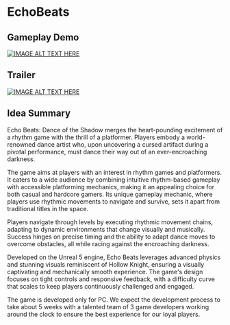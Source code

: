 # EchoBeats

## Gameplay Demo
[![IMAGE ALT TEXT HERE](https://img.youtube.com/vi/gXZLn1zZV1s/0.jpg)](https://www.youtube.com/watch?v=gXZLn1zZV1s)

## Trailer
[![IMAGE ALT TEXT HERE](https://img.youtube.com/vi/PK0cHtq40xo/0.jpg)](https://www.youtube.com/watch?v=PK0cHtq40xo)

## Idea Summary
Echo Beats: Dance of the Shadow merges the heart-pounding excitement of a rhythm game with the thrill of a platformer. Players embody a world-renowned dance artist who, upon uncovering a cursed artifact during a pivotal performance, must dance their way out of an ever-encroaching darkness.

The game aims at players with an interest in rhythm games and platformers. It caters to a wide audience by combining intuitive rhythm-based gameplay with accessible platforming mechanics, making it an appealing choice for both casual and hardcore gamers. Its unique gameplay mechanic, where players use rhythmic movements to navigate and survive, sets it apart from traditional titles in the space.

Players navigate through levels by executing rhythmic movement chains, adapting to dynamic environments that change visually and musically. Success hinges on precise timing and the ability to adapt dance moves to overcome obstacles, all while racing against the encroaching darkness.

Developed on the Unreal 5 engine, Echo Beats leverages advanced physics and stunning visuals reminiscent of Hollow Knight, ensuring a visually captivating and mechanically smooth experience. The game's design focuses on tight controls and responsive feedback, with a difficulty curve that scales to keep players continuously challenged and engaged.

The game is developed only for PC. We expect the development process to take about 5 weeks
with a talented team of 3 game developers working around the clock to ensure the best experience for our loyal players.
